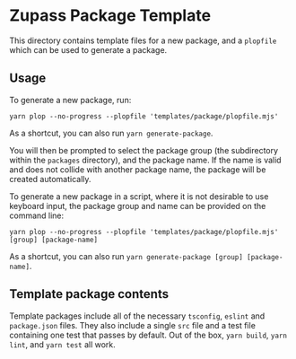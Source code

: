 # Zupass Package Template

This directory contains template files for a new package, and a `plopfile` which can be used to generate a package.

## Usage

To generate a new package, run:
```
yarn plop --no-progress --plopfile 'templates/package/plopfile.mjs'
```
As a shortcut, you can also run `yarn generate-package`.

You will then be prompted to select the package group (the subdirectory within the `packages` directory), and the package name. If the name is valid and does not collide with another package name, the package will be created automatically.

To generate a new package in a script, where it is not desirable to use keyboard input, the package group and name can be provided on the command line:
```
yarn plop --no-progress --plopfile 'templates/package/plopfile.mjs' [group] [package-name]
```
As a shortcut, you can also run `yarn generate-package [group] [package-name]`.

## Template package contents

Template packages include all of the necessary `tsconfig`, `eslint` and `package.json` files. They also include a single `src` file and a test file containing one test that passes by default. Out of the box, `yarn build`, `yarn lint`, and `yarn test` all work.
